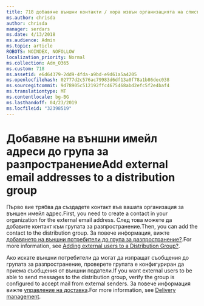 ```yaml
---
title: 718 добавяне външни контакти / хора извън организацията на списък за разпространение
ms.author: chrisda
author: chrisda
manager: serdars
ms.date: 4/13/2018
ms.audience: Admin
ms.topic: article
ROBOTS: NOINDEX, NOFOLLOW
localization_priority: Normal
ms.collection: Adm_O365
ms.custom: 718
ms.assetid: e6d64379-2dd9-4fda-a9bd-e9d61a5a4205
ms.openlocfilehash: 02777d2c576ac79983d6df13a0f78a1b86dec038
ms.sourcegitcommit: 9d78905c512192ffc4675468abd2efc5f2e4baf4
ms.translationtype: MT
ms.contentlocale: bg-BG
ms.lasthandoff: 04/23/2019
ms.locfileid: "32398519"
---
```

# <a name="add-external-email-addresses-to-a-distribution-group"></a><span data-ttu-id="6c336-102">Добавяне на външни имейл адреси до група за разпространение</span><span class="sxs-lookup"><span data-stu-id="6c336-102">Add external email addresses to a distribution group</span></span>

<span data-ttu-id="6c336-103">Първо вие трябва да създадете контакт във вашата организация за външен имейл адрес.</span><span class="sxs-lookup"><span data-stu-id="6c336-103">First, you need to create a contact in your organization for the external email address.</span></span> <span data-ttu-id="6c336-104">След това можете да добавите контакт към групата за разпространение.</span><span class="sxs-lookup"><span data-stu-id="6c336-104">Then, you can add the contact to the distribution group.</span></span> <span data-ttu-id="6c336-105">За повече информация, вижте [добавянето на външни потребители до група за разпространение?](https://support.office.com/client/caa0f310-0bb7-48e3-8ad2-cb358b53bbba).</span><span class="sxs-lookup"><span data-stu-id="6c336-105">For more information, see [Adding external users to a Distribution Group?](https://support.office.com/client/caa0f310-0bb7-48e3-8ad2-cb358b53bbba).</span></span>

<span data-ttu-id="6c336-106">Ако искате външни потребители да могат да изпращат съобщения до групата за разпространение, проверете групата е конфигуриран да приема съобщения от външни податели.</span><span class="sxs-lookup"><span data-stu-id="6c336-106">If you want external users to be able to send messages to the distribution group, verify the group is configured to accept mail from external senders.</span></span> <span data-ttu-id="6c336-107">За повече информация вижте [управление на доставка](https://technet.microsoft.com/library/bb124513.aspx#deliverymanagement).</span><span class="sxs-lookup"><span data-stu-id="6c336-107">For more information, see [Delivery management](https://technet.microsoft.com/library/bb124513.aspx#deliverymanagement).</span></span>
